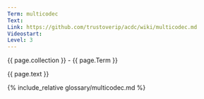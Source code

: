 ```yaml
---
Term: multicodec
Text: 
Link: https://github.com/trustoverip/acdc/wiki/multicodec.md
Videostart: 
Level: 3
---
```


{{ page.collection }} - {{ page.Term }}

   {{ page.text }}

{% include_relative glossary/multicodec.md %}
